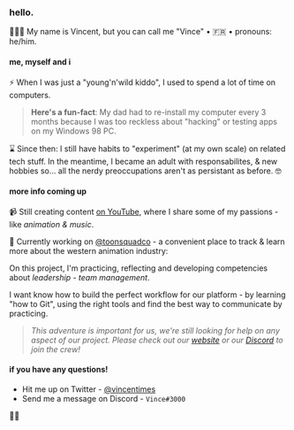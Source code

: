 ### hello.

👨🏻‍🚀 My name is Vincent, but you can call me "Vince" • 🇫🇷 • pronouns: he/him.

#### me, myself and i

⚡ When I was just a "young'n'wild kiddo", I used to spend a lot of time on computers. 
> **Here's a fun-fact**: My dad had to re-install my computer every 3 months because I was too reckless about "hacking" or testing apps on my Windows 98 PC.

⌛ Since then: I still have habits to "experiment" (at my own scale) on related tech stuff. In the meantime, I became an adult with responsabilites, & new hobbies so... all the nerdy preoccupations aren't as persistant as before. 🤓

#### more info coming up

📹 Still creating content [on YouTube](https://www.youtube.com/channel/UCfJazBeaJ6zrUw12PknKHVQ "my own YouTube channel"), where I share some of my passions - like *animation & music*.

🐸 Currently working on [@toonsquadco](https://toonsquad.co/) - a convenient place to track & learn more about the western animation industry:

On this project, I'm practicing, reflecting and developing competencies about *leadership - team management*. 

I want know how to build the perfect workflow for our platform - by learning "how to Git", using the right tools and find the best way to communicate by practicing.

> *This adventure is important for us, we're still looking for help on any aspect of our project.   Please check out our [website](https://toonsquad.co/) or our [Discord](https://discord.gg/3yXQzC256m) to join the crew!*

#### if you have any questions!
- Hit me up on Twitter - [@vincentimes](https://twitter.com/VincenTimes "my own Twitter")
- Send me a message on Discord - `Vince#3000` 

✌🏻
